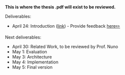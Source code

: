 **This is where the thesis .pdf will exist to be reviewed.**

Deliverables:
- April 24: Introduction ([link](https://github.com/inesc-id/dclaims-pm/blob/master/thesis-review/DClaims-Chapter-1-april-24.pdf)) - Provide feedback [here✏️](https://github.com/inesc-id/dclaims-pm/issues/35)

Next deliverables:
- April 30: Related Work, to be reviewed by Prof. Nuno
- May 1: Evaluation
- May 3: Architecture
- May 4: Implementation
- May 5: Final version
